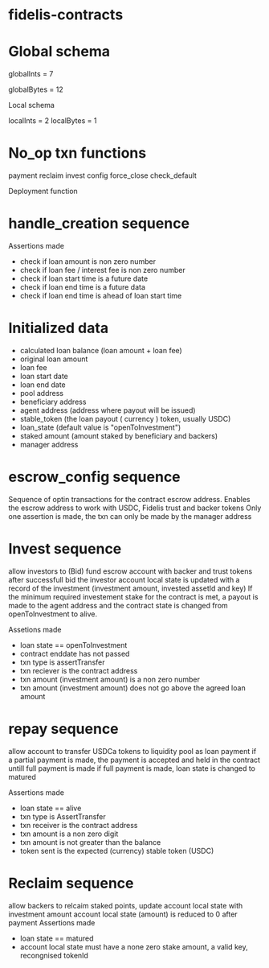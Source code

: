 # fidelis-contracts

# Global schema

globalInts = 7

globalBytes = 12

Local schema

localInts = 2
localBytes = 1
      
      
# No_op txn functions

payment
reclaim
invest
config
force_close
check_default

Deployment function

# handle_creation sequence

Assertions made

- check if loan amount is non zero number
- check if loan fee / interest fee is non zero number
- check if loan start time is a future date
- check if loan end time is a future data
- check if loan end time is ahead of loan start time

# Initialized data

- calculated loan balance (loan amount + loan fee)
- original loan amount
- loan fee
- loan start date
- loan end date
- pool address
- beneficiary address
- agent address (address where payout will be issued)
- stable_token (the loan payout ( currency ) token, usually USDC)
- loan_state (default value is "openToInvestment")
- staked amount (amount staked by beneficiary and backers)
- manager address

# escrow_config sequence

Sequence of optin  transactions for the contract escrow address. Enables the escrow address to work with USDC,  Fidelis trust and backer tokens
Only one assertion is made, the txn can only be made by the manager address


# Invest sequence

allow investors to (Bid) fund escrow account with backer and trust tokens
after successfull bid the investor account local state is updated with a record of the investment (investment amount, invested assetId and key)
If the minimum required investement stake for the contract is met, a payout is made to the agent address and the contract state is changed from openToInvestment to alive.

Assetions made

-  loan state == openToInvestment
-  contract enddate has not passed
-  txn type is assertTransfer
-  txn reciever is the contract address
-  txn amount (investment amount) is a non zero number
-  txn amount (investment amount) does not go above the agreed loan amount

# repay sequence

allow account to transfer USDCa tokens to liquidity pool as loan payment
if a partial payment is made, the payment is accepted and held in the contract untill full payment is made
if full payment is made,  loan state is changed to matured

Assertions made

- loan state == alive
- txn type is AssertTransfer
- txn receiver is the contract address
- txn amount is a non zero digit
- txn amount is not greater than the balance
- token sent is the expected (currency) stable token (USDC)


# Reclaim sequence

allow backers to relcaim staked points, update account local state with investment amount
account local state (amount) is reduced to 0 after payment
Assertions made

-  loan state == matured
-  account local state must have a none zero stake amount, a valid key, recongnised tokenId

